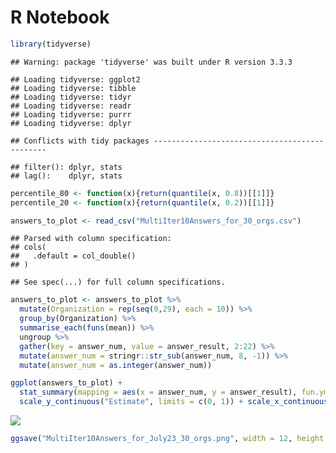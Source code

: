 R Notebook
================

``` r
library(tidyverse)
```

    ## Warning: package 'tidyverse' was built under R version 3.3.3

    ## Loading tidyverse: ggplot2
    ## Loading tidyverse: tibble
    ## Loading tidyverse: tidyr
    ## Loading tidyverse: readr
    ## Loading tidyverse: purrr
    ## Loading tidyverse: dplyr

    ## Conflicts with tidy packages ----------------------------------------------

    ## filter(): dplyr, stats
    ## lag():    dplyr, stats

``` r
percentile_80 <- function(x){return(quantile(x, 0.8))[[1]]}
percentile_20 <- function(x){return(quantile(x, 0.2))[[1]]}
```

``` r
answers_to_plot <- read_csv("MultiIter10Answers_for_30_orgs.csv")
```

    ## Parsed with column specification:
    ## cols(
    ##   .default = col_double()
    ## )

    ## See spec(...) for full column specifications.

``` r
answers_to_plot <- answers_to_plot %>% 
  mutate(Organization = rep(seq(0,29), each = 10)) %>% 
  group_by(Organization) %>%
  summarise_each(funs(mean)) %>%
  ungroup %>% 
  gather(key = answer_num, value = answer_result, 2:22) %>%
  mutate(answer_num = stringr::str_sub(answer_num, 8, -1)) %>%
  mutate(answer_num = as.integer(answer_num))
```

``` r
ggplot(answers_to_plot) + 
  stat_summary(mapping = aes(x = answer_num, y = answer_result), fun.ymin = percentile_20, fun.y = "mean", fun.ymax = percentile_80, size = 0.15, colour = "blue") + 
  scale_y_continuous("Estimate", limits = c(0, 1)) + scale_x_continuous("Question", breaks = seq(1, 21), labels = seq(1, 21)) + ggtitle("Answers to questions (60% intervals)") + theme_bw() + theme(panel.grid.major.x = element_blank(), panel.grid.minor.x = element_blank())
```

![](RCP14_July_23_Answers_Plotting_notebook_files/figure-markdown_github/unnamed-chunk-5-1.png)

``` r
ggsave("MultiIter10Answers_for_July23_30_orgs.png", width = 12, height = 5)
```
